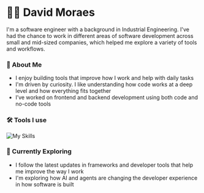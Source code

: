 # 🧑‍💻 David Moraes

I'm a software engineer with a background in Industrial Engineering. I've had the chance to work in different areas of software development across small and mid-sized companies, which helped me explore a variety of tools and workflows.

### 🚀 About Me

* I enjoy building tools that improve how I work and help with daily tasks
* I'm driven by curiosity. I like understanding how code works at a deep level and how everything fits together
* I’ve worked on frontend and backend development using both code and no-code tools

### 🛠 Tools I use

![My Skills](https://skillicons.dev/icons?i=python,js,ts,react,nodejs,html,css,gcp,aws,azure)

### 🌱 Currently Exploring

* I follow the latest updates in frameworks and developer tools that help me improve the way I work
* I'm exploring how AI and agents are changing the developer experience in how software is built



<!--
**Proce2/Proce2** is a ✨ _special_ ✨ repository because its `README.md` (this file) appears on your GitHub profile.

Here are some ideas to get you started:

- 🔭 I’m currently working on ...
- 🌱 I’m currently learning ...
- 👯 I’m looking to collaborate on ...
- 🤔 I’m looking for help with ...
- 💬 Ask me about ...
- 📫 How to reach me: ...
- 😄 Pronouns: ...
- ⚡ Fun fact: ...
-->
